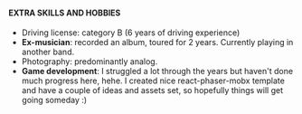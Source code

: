 #### EXTRA SKILLS AND HOBBIES

- Driving license: category B (6 years of driving experience)
- **Ex-musician**: recorded an album, toured for 2 years. Currently playing in another band.
- Photography: predominantly analog.
- **Game development**: I struggled a lot through the years but haven't done much progress here, hehe.
  I created nice react-phaser-mobx template and have a couple of ideas and assets set,
  so hopefully things will get going someday :)
